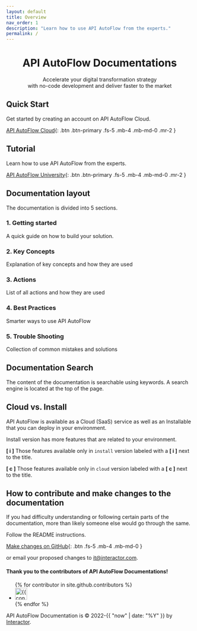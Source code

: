 ```yaml
---
layout: default
title: Overview
nav_order: 1
description: "Learn how to use API AutoFlow from the experts."
permalink: /
---
```

<p align="center">
    <h1 align="center">API AutoFlow Documentations</h1>
    <p align="center">Accelerate your digital transformation strategy<br>
    with no-code development and deliver faster to the market</p>
</p>

## Quick Start

Get started by creating an account on API AutoFlow Cloud.

[API AutoFlow Cloud](https://console.apiautoflow.com){: .btn .btn-primary .fs-5 .mb-4 .mb-md-0 .mr-2 }

## Tutorial

Learn how to use API AutoFlow from the experts.

[API AutoFlow University](https://www.apiautoflow.com/video-courses){: .btn .btn-primary .fs-5 .mb-4 .mb-md-0 .mr-2 }

## Documentation layout
The documentation is divided into 5 sections.

### 1. Getting started
A quick guide on how to build your solution.

### 2. Key Concepts
Explanation of key concepts and how they are used

### 3. Actions
List of all actions and how they are used

### 4. Best Practices
Smarter ways to use API AutoFlow

### 5. Trouble Shooting
Collection of common mistakes and solutions

## Documentation Search
The content of the documentation is searchable using keywords. A search engine is located at the top of the page.


## Cloud vs. Install
API AutoFlow is available as a Cloud (SaaS) service as well as an Installable that you can deploy in your environment.

Install version has more features that are related to your environment.

**[ i ]** Those features available only in `install` version labeled with a **[ i ]** next to the title.

**[ c ]** Those features available only in `cloud` version  labeled with a **[ c ]** next to the title.

## How to contribute and make changes to the documentation
If you had difficulty understanding or following certain parts of the documentation, more than likely someone else would go through the same.

Follow the README instructions.

[Make changes on GitHub](https://github.com/API-AutoFlow/Documentations){: .btn .fs-5 .mb-4 .mb-md-0 }

or email your proposed changes to it@interactor.com.

#### Thank you to the contributors of API AutoFlow Documentations!

<ul class="list-style-none">
{% for contributor in site.github.contributors %}
  <li class="d-inline-block mr-1">
     <a href="{{ contributor.html_url }}"><img src="{{ contributor.avatar_url }}" width="32" height="32" alt="{{ contributor.login }}"/></a>
  </li>
{% endfor %}
</ul>


API AutoFlow Documentation is &copy; 2022-{{ "now" | date: "%Y" }} by [Interactor](https://www.interactor.com).
